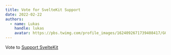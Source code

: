 ```yaml
---
title: Vote for SvelteKit Support
date: 2022-02-22
authors:
  - name: Lukas
    handle: lukas
    avatar: https://pbs.twimg.com/profile_images/1624092671739408417/GGvOzADg_400x400.jpg
---
```


Vote to [Support SvelteKit](https://github.com/contentlayerdev/contentlayer/issues/170)
